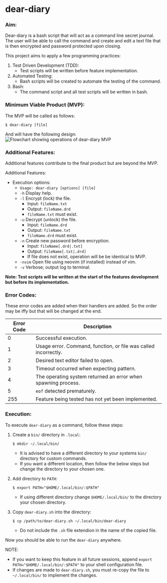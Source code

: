 # dear-diary

### Aim:
Dear-diary is a bash script that will act as a command line secret journal. The user will be able to call the command and create and edit a text file that is then encrypted and password protected
upon closing.

This project aims to apply a few programming practices:
1) Test Driven Development (TDD):
	- Test scripts will be written before feature implementation.
 2) Automated Testing:
	- Bash scripts will be created to automate the testing of the command.
 3) Bash:
	- The command script and all test scripts will be written in bash.

### Minimum Viable Product (MVP):
The MVP will be called as follows:
```
$ dear-diary [file]
```

And will have the following design:
![Flowchart showing operations of dear-diary MVP](https://github.com/user-attachments/assets/f371f4e9-19f4-4f1f-93b7-24706027ecf7)


### Additional Features:
Additional features contribute to the final product but are beyond the MVP.

Additional Features:
- Execution options:
	- `Usage: dear-diary [options] [file]`
	- `-h` Display help.
	- `-l` Encrypt (lock) the file.
		- Input: `fileName.txt`
		- Output: `fileName.drd`
		- `fileName.txt` must exist.
	- `-u` Decrypt (unlock) the file.
		- Input: `fileName.drd`
		- Output: `fileName.txt`
		- `fileName.drd` must exist.
	- `-n` Create new password before encryption.
		- Input: `fileName[.drd|.txt]`
		- Output: `fileName[.txt|.drd]`
		- If file does not exist, operation will be be identical to MVP.
	- `-nvim` Open file using neovim (if installed) instead of vim.
	- `-v` Verbose; output log to terminal.

**Note: Test scripts will be written at the start of the features development but before its implementation.**

### Error Codes:
These error codes are added when their handlers are added. So the order may be iffy but that will be changed at the end.

Error Code | Description
---|---
0|Successful execution.
1|Usage error. Command, function, or file was called incorrectly.
2|Desired text editor failed to open.
3|Timeout occurred when expecting pattern.
4|The operating system returned an error when spawning process.
5|`eof` detected prematurely.
255|Feature being tested has not yet been implemented.

### Execution:
To execute `dear-diary` as a command, follow these steps:
1. Create a `bin/` directory in `.local`:
	```
	$ mkdir ~/.local/bin/
	```
	- It is advised to have a different directory to your systems `bin/` directory for custom commands.
	- If you want a different location, then follow the below steps but change the directory to your chosen one.


2. Add directory to `PATH`:
	```
	$ export PATH="$HOME/.local/bin/:$PATH"
	```
	- If using different directory change `$HOME/.local/bin/` to the directory your chosen directory.


3. Copy `dear-diary.sh` into the directory:
	```
	$ cp /path/to/dear-diary.sh ~/.local/bin/dear-diary
	```
	- Do not include the `.sh` file extendion in the name of the copied file.

Now you should be able to run the `dear-diary` anywhere.

NOTE:
- If you want to keep this feature in all future sessions, append `export PATH="$HOME/.local/bin/:$PATH"` to your shell configuration file.
- If changes are made to `dear-diary.sh`, you must re-copy the file to `~/.local/bin/` to implement the changes.

